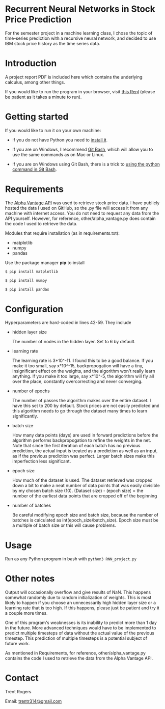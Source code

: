 # Recurrent Neural Networks in Stock Price Prediction
For the semester project in a machine learning class, I chose the topic of time-series prediction with a recursive neural network, and decided to use IBM stock price history as the time series data.

# Introduction
A project report PDF is included here which contains the underlying calculus, among other things.

If you would like to run the program in your browser, visit [this Repl](https://replit.com/@trentr314/stocksRNN?v=1) (please be patient as it takes a minute to run).

# Getting started
If you would like to run it on your own machine:

- If you do not have Python you need to [install it](https://www.tutorialsteacher.com/python/install-python).

- If you are on Windows, I recommend [Git Bash](https://gitforwindows.org/), which will allow you to use the same commands as on Mac or Linux.

- If you are on Windows using Git Bash, there is a trick to [using the python command in Git Bash](https://itecnote.com/tecnote/python-not-working-in-the-command-line-of-git-bash/).

# Requirements
The [Alpha Vantage API](https://www.alphavantage.co/) was used to retrieve stock price data.  I have publicly hosted the data I used on GitHub, so the .py file will access it from any machine with internet access.  You do not need to request any data from the API yourself.  However, for reference, other/alpha_vantage.py does contain the code I used to retrieve the data.

Modules that require installation (as in requirements.txt):
- matplotlib
- numpy
- pandas

Use the package manager **pip** to install
```bash
$ pip install matplotlib
```
```bash
$ pip install numpy
```
```bash
$ pip install pandas
```

# Configuration
Hyperparameters are hard-coded in lines 42-59.  They include
- hidden layer size

  The number of nodes in the hidden layer.  Set to 6 by default.
- learning rate

  The learning rate is 3\*10^-11.  I found this to be a good balance.  If you make it too small, say x\*10^-15, backpropogation will have a tiny, insignificant effect on the weights, and the algorithm won't really learn anything.  If you make it too large, say x\*10^-5, the algorithm will fly all over the place, constantly overcorrecting and never converging.
- number of epochs

  The number of passes the algorithm makes over the entire dataset.  I have this set to 200 by default.  Stock prices are not easily predicted and this algorithm needs to go through the dataset many times to learn significantly.
- batch size

  How many data points (days) are used in forward predictions before the algorithm performs backpropogation to refine the weights in the net.  Note that since the first iteration of each batch has no previous prediction, the actual input is treated as a prediction as well as an input, as if the previous prediction was perfect.  Larger batch sizes make this imperfection less significant.
- epoch size

  How much of the dataset is used.  The dataset retrieved was cropped down a bit to make a neat number of data points that was easily divisible by my chosen batch size (10).  (Dataset size) - (epoch size) = the number of the earliest data points that are cropped off of the beginning
- number of batches

  Be careful modifying epoch size and batch size, because the number of batches is calculated as int(epoch_size/batch_size).  Epoch size must be a multiple of batch size or this will cause problems.

# Usage
Run as any Python program in bash with `python3 RNN_project.py`

# Other notes
Output will occasionally overflow and give results of NaN.  This happens somewhat randomly due to random initialization of weights.  This is most likely to happen if you choose an unnecessarily high hidden layer size or a learning rate that is too high.  If this happens, please just be patient and try it a couple more times.

One of this program's weaknesses is its inability to predict more than 1 day in the future.  More advanced techniques would have to be implemented to predict multiple timesteps of data without the actual value of the previous timestep.  This prediction of multiple timesteps is a potential subject of future work.

As mentioned in Requirements, for reference, other/alpha_vantage.py contains the code I used to retrieve the data from the Alpha Vantage API.

# Contact
Trent Rogers

Email: trentr314@gmail.com
